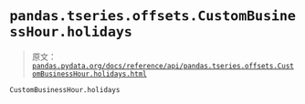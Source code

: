 # `pandas.tseries.offsets.CustomBusinessHour.holidays`

> 原文：[`pandas.pydata.org/docs/reference/api/pandas.tseries.offsets.CustomBusinessHour.holidays.html`](https://pandas.pydata.org/docs/reference/api/pandas.tseries.offsets.CustomBusinessHour.holidays.html)

```py
CustomBusinessHour.holidays
```
